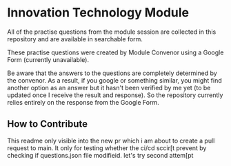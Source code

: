 # Innovation Technology Module

All of the practise questions from the module session are collected in this repository and are available in searchable form. 

These practise questions were created by Module Convenor using a Google Form (currently unavailable). 

Be aware that the answers to the questions are completely determined by the convenor. As a result, if you google or something similar, you might find another option as an answer but it hasn't been verified by me yet (to be updated once I receive the result and response). So the repository currently relies entirely on the response from the Google Form. 

## How to Contribute

This readme only visible into the new pr which i am about to create a pull request to main. It only for testing whether the ci/cd sccir[t prevent by checking if questions.json file modifieid. let's try second attem[pt
